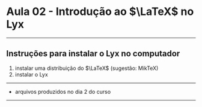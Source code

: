 # Aula 02 - Introdução ao $\LaTeX$ no Lyx

---

## Instruções para instalar o Lyx no computador
1. instalar uma distribuição do $\LaTeX$ (sugestão: MikTeX)
2. instalar o Lyx

---

- arquivos produzidos no dia 2 do curso

---

